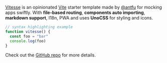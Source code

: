 [Vitesse](https://github.com/antfu/vitesse) is an opinionated [Vite](https://github.com/vitejs/vite) starter template made by [@antfu](https://github.com/antfu) for mocking apps swiftly. With **file-based routing**, **components auto importing**, **markdown support**, I18n, PWA and uses **UnoCSS** for styling and icons.

```js
// syntax highlighting example
function vitesse() {
  const foo = "bar"
  console.log(foo)
}
```

Check out the [GitHub repo](https://github.com/antfu/vitesse) for more details.
